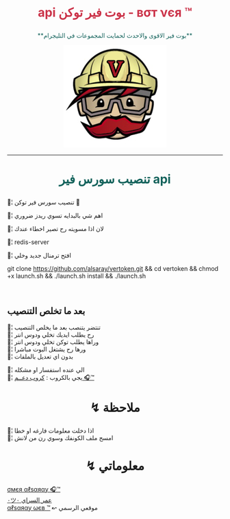 ﻿# <p align="center" style="color:#cb3349" > api بوت فير توكن - вσт νєя ™

 <p align="center" style="color: #14635c;" > **بوت فير الاقوى والاحدث لحمايت المجموعات في التليجرام**

<p align="center"><img src="فير.png" alt="بوت فير" title="بوت فير">

***

# <p align="center" style="color: #14635c;" > تنصيب سورس فير api
💢¦ تنصيب سورس فير توكن 💯

💢¦ اهم شي بالبدايه تسوي ريدز ضروري

💢¦ لان اذا مسويته رح تصير اخطاء عندك

💢¦     redis-server

💢¦ افتح ترمنال جديد وخلي 



 git clone https://github.com/alsaray/vertoken.git && cd vertoken && chmod +x launch.sh && ./launch.sh install && ./launch.sh



<br>

## بعد ما تخلص التنصيب 


💢¦ تنتضر يتنصب بعد ما يخلص التنصيب
<br>💢¦ رح يطلب ايديك تخلي ودوس انتر
<br>💢¦ وراها يطلب توكن تخلي ودوس انتر
<br>💢¦ ورها رح يشتغل البوت مباشرا
<br>💢¦ بدون اي تعديل بالملفات

💢¦ الي عنده استفسار او مشكله <br>
💢¦  يجي بالكروب : [كروب دعــم 🎧™](https://telegram.me/alsaray)<br>

# <p align="center"> ↯ ملاحظة 

💢¦ اذا دخلت معلومات فارغه او خطا 
<br>
💢¦ امسح ملف الكونفك وسوي رن من لانش
<br>
# <p align="center"> ↯ معلوماتي 

  [σмєя αℓѕαяαу 🎧™](https://telegram.me/alsaray) <br>
  [٠ツعمر السراي ٠](https://telegram.me/blcon) <br>
  [αℓѕαяαу ωєв ™](https://alsaray1995.blogspot.com) ↜ موقعي الرسمي 
